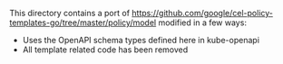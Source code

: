 This directory contains a port of https://github.com/google/cel-policy-templates-go/tree/master/policy/model modified in a few ways:

- Uses the OpenAPI schema types defined here in kube-openapi
- All template related code has been removed
